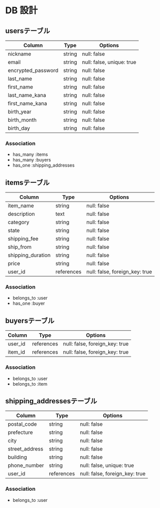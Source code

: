 # DB 設計


## usersテーブル
| Column             | Type   | Options                   |
| ------------------ | ------ | ------------------------- |
| nickname           | string | null: false               |
| email              | string | null: false, unique: true |
| encrypted_password | string | null: false               |
| last_name          | string | null: false               |
| first_name         | string | null: false               |
| last_name_kana     | string | null: false               |
| first_name_kana    | string | null: false               |
| birth_year         | string | null: false               |
| birth_month        | string | null: false               |
| birth_day          | string | null: false               |

### Association
- has_many :items
- has_many :buyers
- has_one :shipping_addresses


## itemsテーブル
| Column             | Type       | Options                        |
| ------------------ | ---------- | ------------------------------ |
| item_name          | string     | null: false                    |
| description        | text       | null: false                    |
| category           | string     | null: false                    |
| state              | string     | null: false                    |
| shipping_fee       | string     | null: false                    |
| ship_from          | string     | null: false                    |
| shipping_duration  | string     | null: false                    |
| price              | string     | null: false                    |
| user_id            | references | null: false, foreign_key: true |

### Association
- belongs_to :user
- has_one :buyer


## buyersテーブル
| Column  | Type       | Options                        |
| ------- | ---------- | ------------------------------ |
| user_id | references | null: false, foreign_key: true |
| item_id | references | null: false, foreign_key: true |

### Association
- belongs_to :user
- belongs_to :item


## shipping_addressesテーブル
| Column         | Type       | Options                        |
| -------------- | ---------- | -------------------------------|
| postal_code    | string     | null: false                    |
| prefecture     | string     | null: false                    |
| city           | string     | null: false                    |
| street_address | string     | null: false                    |
| building       | string     | null: false                    |
| phone_number   | string     | null: false, unique: true      |
| user_id        | references | null: false, foreign_key: true |

### Association
- belongs_to :user